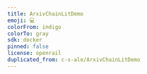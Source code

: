 ```yaml
---
title: ArxivChainLitDemo
emoji: 💻
colorFrom: indigo
colorTo: gray
sdk: docker
pinned: false
license: openrail
duplicated_from: c-s-ale/ArxivChainLitDemo
---
```

